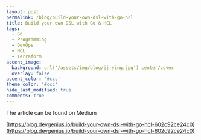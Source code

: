 ```yaml
---
layout: post
permalink: /blog/build-your-own-dsl-with-go-hcl
title: Build your own DSL with Go & HCL
tags:
  - Go
  - Programming
  - DevOps
  - HCL
  - Terraform
accent_image: 
  background: url('/assets/img/blog/jj-ying.jpg') center/cover
  overlay: false
accent_color: '#ccc'
theme_color: '#ccc'
hide_last_modified: true
comments: true
---
```



The article can be found on Medium

[https://blog.devgenius.io/build-your-own-dsl-with-go-hcl-602c92ce24c0](https://blog.devgenius.io/build-your-own-dsl-with-go-hcl-602c92ce24c0)

